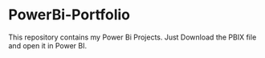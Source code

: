 # PowerBi-Portfolio
This repository contains my Power Bi Projects.
Just Download the PBIX file and open it in Power BI.

